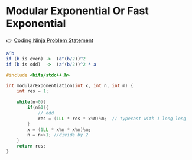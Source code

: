 # Modular Exponential Or Fast Exponential

👉 <a href="https://www.naukri.com/code360/problems/modular-exponentiation_1082146">Coding Ninja Problem Statement</a>

```mathematica
a^b
if (b is even) ->  (a^(b/2))^2
if (b is odd)  ->  (a^(b/2))^2 * a
```

```cpp
#include <bits/stdc++.h>

int modularExponentiation(int x, int n, int m) {
	int res = 1;

	while(n>0){
		if(n&1){
			// odd
			res = (1LL * res * x%m)%m;  // typecast with 1 long long
		}
		x = (1LL * x%m * x%m)%m;
		n = n>>1; //divide by 2
	}
	return res;
}
```
